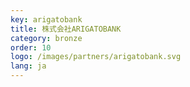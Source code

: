```yaml
---
key: arigatobank
title: 株式会社ARIGATOBANK
category: bronze
order: 10
logo: /images/partners/arigatobank.svg
lang: ja
---
```

